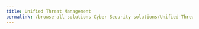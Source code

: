 ```yaml
---
title: Unified Threat Management
permalink: /browse-all-solutions-Cyber Security solutions/Unified-Threat-Management
---
```


